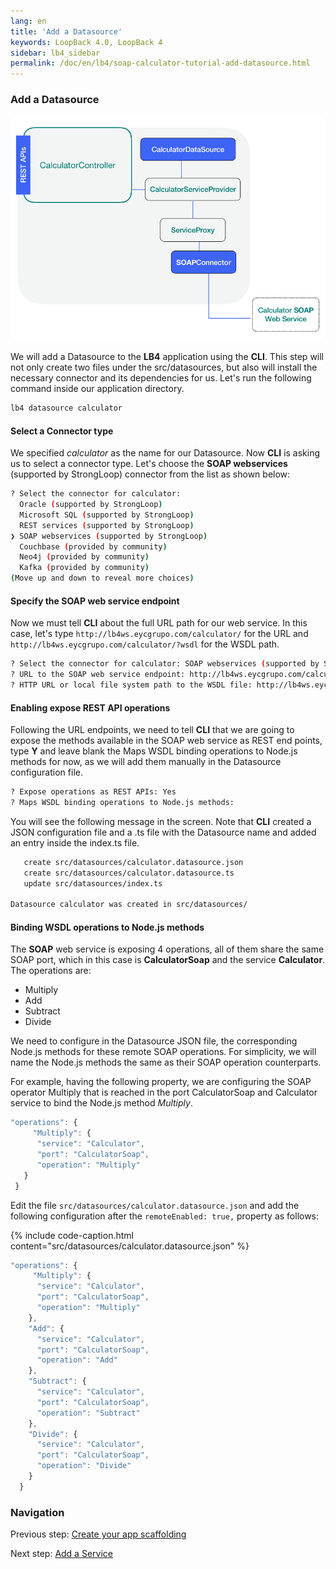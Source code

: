 ```yaml
---
lang: en
title: 'Add a Datasource'
keywords: LoopBack 4.0, LoopBack 4
sidebar: lb4_sidebar
permalink: /doc/en/lb4/soap-calculator-tutorial-add-datasource.html
---
```


### Add a Datasource

![soap-calculator-add-data-source](./imgs/loopback-example-soap-calculator_figure2.png)

We will add a Datasource to the **LB4** application using the **CLI**. This step
will not only create two files under the src/datasources, but also will install
the necessary connector and its dependencies for us. Let's run the following
command inside our application directory.

```sh
lb4 datasource calculator
```

#### Select a Connector type

We specified _calculator_ as the name for our Datasource. Now **CLI** is asking
us to select a connector type. Let's choose the **SOAP webservices** (supported
by StrongLoop) connector from the list as shown below:

```sh
? Select the connector for calculator:
  Oracle (supported by StrongLoop)
  Microsoft SQL (supported by StrongLoop)
  REST services (supported by StrongLoop)
❯ SOAP webservices (supported by StrongLoop)
  Couchbase (provided by community)
  Neo4j (provided by community)
  Kafka (provided by community)
(Move up and down to reveal more choices)
```

#### Specify the SOAP web service endpoint

Now we must tell **CLI** about the full URL path for our web service. In this
case, let's type `http://lb4ws.eycgrupo.com/calculator/` for the URL and
`http://lb4ws.eycgrupo.com/calculator/?wsdl` for the WSDL path.

```sh
? Select the connector for calculator: SOAP webservices (supported by StrongLoop)
? URL to the SOAP web service endpoint: http://lb4ws.eycgrupo.com/calculator/
? HTTP URL or local file system path to the WSDL file: http://lb4ws.eycgrupo.com/calculator/?wsdl
```

#### Enabling expose REST API operations

Following the URL endpoints, we need to tell **CLI** that we are going to expose
the methods available in the SOAP web service as REST end points, type **Y** and
leave blank the Maps WSDL binding operations to Node.js methods for now, as we
will add them manually in the Datasource configuration file.

```sh
? Expose operations as REST APIs: Yes
? Maps WSDL binding operations to Node.js methods:
```

You will see the following message in the screen. Note that **CLI** created a
JSON configuration file and a .ts file with the Datasource name and added an
entry inside the index.ts file.

```sh
   create src/datasources/calculator.datasource.json
   create src/datasources/calculator.datasource.ts
   update src/datasources/index.ts

Datasource calculator was created in src/datasources/
```

#### Binding WSDL operations to Node.js methods

The **SOAP** web service is exposing 4 operations, all of them share the same
SOAP port, which in this case is **CalculatorSoap** and the service
**Calculator**. The operations are:

- Multiply
- Add
- Subtract
- Divide

We need to configure in the Datasource JSON file, the corresponding Node.js
methods for these remote SOAP operations. For simplicity, we will name the
Node.js methods the same as their SOAP operation counterparts.

For example, having the following property, we are configuring the SOAP operator
Multiply that is reached in the port CalculatorSoap and Calculator service to
bind the Node.js method _Multiply_.

```ts
"operations": {
     "Multiply": {
      "service": "Calculator",
      "port": "CalculatorSoap",
      "operation": "Multiply"
   }
 }
```

Edit the file `src/datasources/calculator.datasource.json` and add the following
configuration after the `remoteEnabled: true,` property as follows:

{% include code-caption.html content="src/datasources/calculator.datasource.json" %}

```ts
"operations": {
     "Multiply": {
      "service": "Calculator",
      "port": "CalculatorSoap",
      "operation": "Multiply"
    },
    "Add": {
      "service": "Calculator",
      "port": "CalculatorSoap",
      "operation": "Add"
    },
    "Subtract": {
      "service": "Calculator",
      "port": "CalculatorSoap",
      "operation": "Subtract"
    },
    "Divide": {
      "service": "Calculator",
      "port": "CalculatorSoap",
      "operation": "Divide"
    }
  }
```

### Navigation

Previous step:
[Create your app scaffolding](soap-calculator-tutorial-scaffolding.md)

Next step: [Add a Service](soap-calculator-tutorial-add-service.md)
